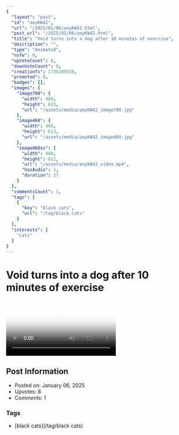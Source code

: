 ```yaml
---
{
  "layout": "post",
  "id": "aoyKW42",
  "url": "/2025/01/06/aoyKW42.html",
  "post_url": "/2025/01/06/aoyKW42.html",
  "title": "Void turns into a dog after 10 minutes of exercise",
  "description": "",
  "type": "Animated",
  "nsfw": 0,
  "upVoteCount": 8,
  "downVoteCount": 0,
  "creationTs": 1736108538,
  "promoted": 0,
  "badges": [],
  "images": {
    "image700": {
      "width": 460,
      "height": 613,
      "url": "/assets/media/aoyKW42_image700.jpg"
    },
    "image460": {
      "width": 460,
      "height": 613,
      "url": "/assets/media/aoyKW42_image460.jpg"
    },
    "image460sv": {
      "width": 460,
      "height": 612,
      "url": "/assets/media/aoyKW42_video.mp4",
      "hasAudio": 1,
      "duration": 37
    }
  },
  "commentsCount": 1,
  "tags": [
    {
      "key": "black cats",
      "url": "/tag/black-cats"
    }
  ],
  "interests": [
    "cats"
  ]
}
---
```


# Void turns into a dog after 10 minutes of exercise

<video controls playsinline loop poster="/assets/media/aoyKW42_image460.jpg">
  <source src="/assets/media/aoyKW42_video.mp4" type="video/mp4">
  Your browser does not support the video tag.
</video>

## Post Information

- Posted on: January 06, 2025
- Upvotes: 8
- Comments: 1

### Tags

- [black cats](/tag/black cats)
